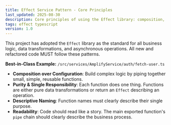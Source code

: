 ```yaml
---
title: Effect Service Pattern - Core Principles
last_updated: 2025-08-30
description: Core principles of using the Effect library: composition, purity, naming, and readability.
tags: effect typescript
version: 1.0
---
```


This project has adopted the `Effect` library as the standard for all business logic, data transformations, and asynchronous operations. All new and refactored code MUST follow these patterns.

**Best-in-Class Example:** `/src/services/AmplifyService/auth/fetch-user.ts`

- **Composition over Configuration**: Build complex logic by piping together small, simple, reusable functions.
- **Purity & Single Responsibility**: Each function does one thing. Functions are either pure data transformations or return an `Effect` describing an operation.
- **Descriptive Naming**: Function names must clearly describe their single purpose.
- **Readability**: Code should read like a story. The main exported function's `pipe` chain should clearly describe the business process.
